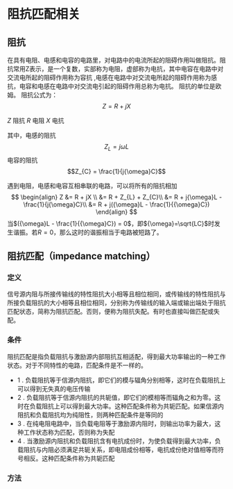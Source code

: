 <script type="text/javascript" src="http://cdn.mathjax.org/mathjax/latest/MathJax.js?config=default"></script>

#  阻抗匹配相关
## 阻抗
在具有电阻、电感和电容的电路里，对电路中的电流所起的阻碍作用叫做阻抗。阻抗常用Z表示，是一个复数，实部称为电阻，虚部称为电抗，其中电容在电路中对交流电所起的阻碍作用称为容抗 ,电感在电路中对交流电所起的阻碍作用称为感抗，电容和电感在电路中对交流电引起的阻碍作用总称为电抗。 阻抗的单位是欧姆。
阻抗公式为：
$$Z = R + jX$$

$Z$     阻抗
$R$     电阻
$X$     电抗

其中，电感的阻抗
$$Z_{L} = j{\omega}L$$
电容的阻抗
$$Z_{C} = \frac{1}{j{\omega}C}$$

遇到电阻，电感和电容互相串联的电路，可以将所有的阻抗相加
$$ 
\begin{align}
Z &= R + jX \\
  &= R + Z_{L} + Z_{C}\\
  &= R + j{\omega}L - \frac{1}{j{\omega}C}\\
  &= R + j({\omega}L - \frac{1}{{\omega}C})
\end{align}
$$
当$({\omega}L - \frac{1}{{\omega}C}) = 0$，即${\omega}=\sqrt{LC}$时发生谐振。若$R=0$，那么这时的谐振相当于电路被短路了。



## 阻抗匹配（impedance matching）
### 定义
信号源内阻与所接传输线的特性阻抗大小相等且相位相同，或传输线的特性阻抗与所接负载阻抗的大小相等且相位相同，分别称为传输线的输入端或输出端处于阻抗匹配状态，简称为阻抗匹配。否则，便称为阻抗失配。有时也直接叫做匹配或失配。
### 条件
阻抗匹配是指负载阻抗与激励源内部阻抗互相适配，得到最大功率输出的一种工作状态。对于不同特性的电路，匹配条件是不一样的。
- 1 . 负载阻抗等于信源内阻抗，即它们的模与辐角分别相等，这时在负载阻抗上可以得到无失真的电压传输
- 2 . 负载阻抗等于信源内阻抗的共轭值，即它们的模相等而辐角之和为零。这时在负载阻抗上可以得到最大功率。这种匹配条件称为共轭匹配。如果信源内阻抗和负载阻抗均为纯阻性，则两种匹配条件是等同的
- 3 . 在纯电阻电路中，当负载电阻等于激励源内阻时，则输出功率为最大，这种工作状态称为匹配，否则称为失配
- 4 . 当激励源内阻抗和负载阻抗含有电抗成份时，为使负载得到最大功率，负载阻抗与内阻必须满足共轭关系，即电阻成份相等，电抗成份绝对值相等而符号相反。这种匹配条件称为共轭匹配
### 方法
